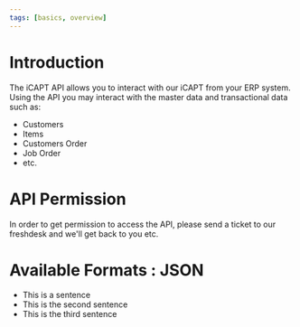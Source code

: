 ```yaml
---
tags: [basics, overview]
---
```


# Introduction

The iCAPT API allows you to interact with our iCAPT from your ERP system. Using the API you may interact with the master data and transactional data such as:
- Customers
- Items
- Customers Order
- Job Order
- etc.


# API Permission
In order to get permission to access the API, please send a ticket to our freshdesk and we'll get back to you etc.

# Available Formats : JSON




- This is a sentence
- This is the second sentence
- This is the third sentence